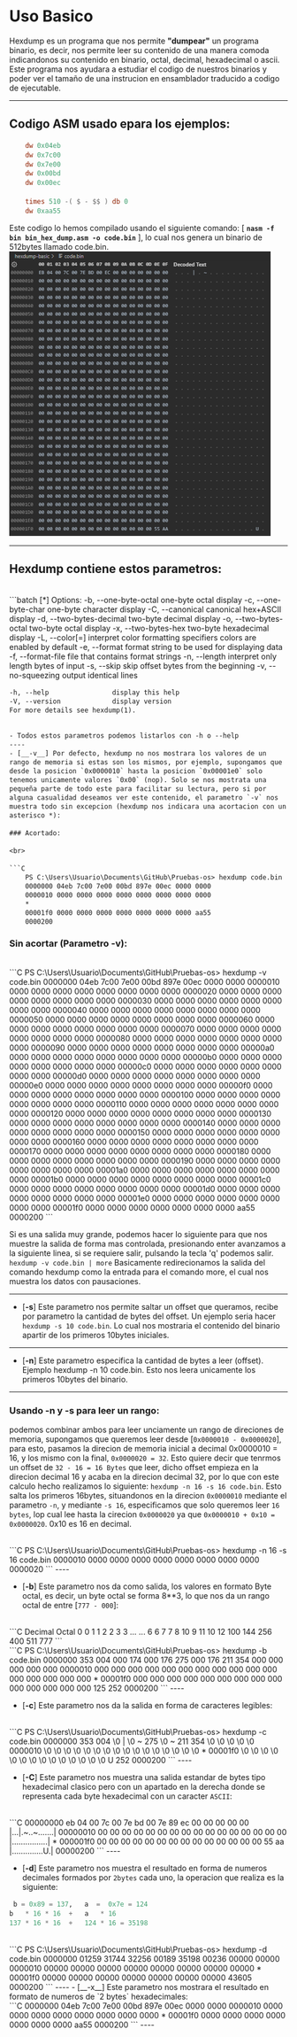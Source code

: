# Uso Basico

Hexdump es un programa que nos permite __"dumpear"__ un programa binario, es decir, nos permite leer su contenido de una manera comoda indicandonos su contenido en binario, octal, decimal, hexadecimal o ascii. Este programa nos ayudara a estudiar el codigo de nuestros binarios y poder ver el tamaño de una instrucion en ensamblador traducido a codigo de ejecutable.


----
## Codigo ASM usado epara los ejemplos:

```nasm
    dw 0x04eb
    dw 0x7c00
    dw 0x7e00
    dw 0x00bd 
    dw 0x00ec

    times 510 -( $ - $$ ) db 0
    dw 0xaa55
```

Este codigo lo hemos compilado usando el siguiente comando: [ __`nasm -f bin bin_hex_dump.asm -o code.bin`__ ], lo cual nos genera un binario de 512bytes llamado code.bin.
![ImG-code-hex](./../Imagenes/code-hex-bin_hex_dump_asm.png)


----
## Hexdump contiene estos parametros:
<br>
```batch
    [*] Options:
    -b, --one-byte-octal      one-byte octal display
    -c, --one-byte-char       one-byte character display
    -C, --canonical           canonical hex+ASCII display
    -d, --two-bytes-decimal   two-byte decimal display
    -o, --two-bytes-octal     two-byte octal display
    -x, --two-bytes-hex       two-byte hexadecimal display
    -L, --color[=<mode>]      interpret color formatting specifiers
                                colors are enabled by default
    -e, --format <format>     format string to be used for displaying data
    -f, --format-file <file>  file that contains format strings
    -n, --length <length>     interpret only length bytes of input
    -s, --skip <offset>       skip offset bytes from the beginning
    -v, --no-squeezing        output identical lines

    -h, --help                display this help
    -V, --version             display version
    For more details see hexdump(1).
```

- Todos estos parametros podemos listarlos con -h o --help
----
- [__-v__] Por defecto, hexdump no nos mostrara los valores de un rango de memoria si estas son los mismos, por ejemplo, supongamos que desde la posicion `0x0000010` hasta la posicion `0x00001e0` solo tenemos unicamente valores `0x00` (nop). Solo se nos mostrata una pequeña parte de todo este para facilitar su lectura, pero si por alguna casualidad deseamos ver este contenido, el parametro `-v` nos muestra todo sin excepcion (hexdump nos indicara una acortacion con un asterisco *):

### Acortado:

<br>

```C
    PS C:\Users\Usuario\Documents\GitHub\Pruebas-os> hexdump code.bin
    0000000 04eb 7c00 7e00 00bd 897e 00ec 0000 0000
    0000010 0000 0000 0000 0000 0000 0000 0000 0000
    *
    00001f0 0000 0000 0000 0000 0000 0000 0000 aa55
    0000200
```

### Sin acortar (Parametro -v):

<br>
```C
    PS C:\Users\Usuario\Documents\GitHub\Pruebas-os> hexdump -v code.bin
    0000000 04eb 7c00 7e00 00bd 897e 00ec 0000 0000
    0000010 0000 0000 0000 0000 0000 0000 0000 0000
    0000020 0000 0000 0000 0000 0000 0000 0000 0000
    0000030 0000 0000 0000 0000 0000 0000 0000 0000
    0000040 0000 0000 0000 0000 0000 0000 0000 0000
    0000050 0000 0000 0000 0000 0000 0000 0000 0000
    0000060 0000 0000 0000 0000 0000 0000 0000 0000
    0000070 0000 0000 0000 0000 0000 0000 0000 0000
    0000080 0000 0000 0000 0000 0000 0000 0000 0000
    0000090 0000 0000 0000 0000 0000 0000 0000 0000
    00000a0 0000 0000 0000 0000 0000 0000 0000 0000
    00000b0 0000 0000 0000 0000 0000 0000 0000 0000
    00000c0 0000 0000 0000 0000 0000 0000 0000 0000
    00000d0 0000 0000 0000 0000 0000 0000 0000 0000
    00000e0 0000 0000 0000 0000 0000 0000 0000 0000
    00000f0 0000 0000 0000 0000 0000 0000 0000 0000
    0000100 0000 0000 0000 0000 0000 0000 0000 0000
    0000110 0000 0000 0000 0000 0000 0000 0000 0000
    0000120 0000 0000 0000 0000 0000 0000 0000 0000
    0000130 0000 0000 0000 0000 0000 0000 0000 0000
    0000140 0000 0000 0000 0000 0000 0000 0000 0000
    0000150 0000 0000 0000 0000 0000 0000 0000 0000
    0000160 0000 0000 0000 0000 0000 0000 0000 0000
    0000170 0000 0000 0000 0000 0000 0000 0000 0000
    0000180 0000 0000 0000 0000 0000 0000 0000 0000
    0000190 0000 0000 0000 0000 0000 0000 0000 0000
    00001a0 0000 0000 0000 0000 0000 0000 0000 0000
    00001b0 0000 0000 0000 0000 0000 0000 0000 0000
    00001c0 0000 0000 0000 0000 0000 0000 0000 0000
    00001d0 0000 0000 0000 0000 0000 0000 0000 0000
    00001e0 0000 0000 0000 0000 0000 0000 0000 0000
    00001f0 0000 0000 0000 0000 0000 0000 0000 aa55
    0000200
```

Si es una salida muy grande, podemos hacer lo siguiente para que nos muestre la salida de forma mas controlada, presionando enter avanzamos a la siguiente linea, si se requiere salir, pulsando la tecla 'q' podemos salir.
`hexdump -v code.bin | more`
Basicamente redirecionamos la salida del comando hexdump como la entrada para el comando more, el cual nos muestra los datos con pausaciones.

----
- [__-s__] Este parametro nos permite saltar un offset  que queramos, recibe por parametro la cantidad de bytes del offset. Un ejemplo seria hacer `hexdump -s 10 code.bin`. Lo cual nos mostraria el contenido del binario apartir de los primeros 10bytes iniciales.
----
- [__-n__] Este parametro especifica la cantidad de bytes a leer (offset). Ejemplo hexdump -n 10 code.bin. Esto nos leera unicamente los primeros 10bytes del binario.
----

### Usando -n y -s para leer un rango: 
podemos combinar ambos para leer unciamente un rango de direciones de memoria, supongamos que queremos leer desde [`0x0000010 - 0x0000020`], para esto, pasamos la direcion de memoria inicial a decimal 0x0000010 = 16, y los mismo con la final, `0x0000020 = 32`. Esto quiere decir que tenrmos un offset de `32 - 16 = 16 Bytes` que leer, dicho offset empieza en la direcion decimal 16 y acaba en la direcion decimal 32, por lo que con este calculo hecho realizamos lo siguiente: `hexdump -n 16 -s 16 code.bin`. Esto salta los primeros 16bytes, situandonos en la direcion `0x0000010` mediante el parametro `-n`, y mediante `-s 16`, especificamos que solo queremos leer `16 bytes`, lop cual lee hasta la cirecion `0x0000020` ya que `0x0000010 + 0x10 = 0x0000020`. 0x10 es 16 en decimal.

<br>
```C
    PS C:\Users\Usuario\Documents\GitHub\Pruebas-os> hexdump -n 16 -s 16 code.bin
    0000010 0000 0000 0000 0000 0000 0000 0000 0000
    0000020
```
----

- [__-b__] Este parametro nos da como salida, los valores en formato Byte octal, es decir, un byte octal se forma 8**3, lo que nos da un rango octal de entre [`777 - 000`]:

<br>
```C
    Decimal          Octal
    0                  0
    1                  1
    2                  2
    3                  3
    ...               ...
    6                  6
    7                  7
    8                  10
    9                  11
    10                 12
    100               144
    256               400
    511               777
```

<br>
```C
    PS C:\Users\Usuario\Documents\GitHub\Pruebas-os> hexdump -b code.bin
    0000000 353 004 000 174 000 176 275 000 176 211 354 000 000 000 000 000
    0000010 000 000 000 000 000 000 000 000 000 000 000 000 000 000 000 000
    *
    00001f0 000 000 000 000 000 000 000 000 000 000 000 000 000 000 125 252
    0000200
```
----

- [__-c__] Este parametro nos da la salida en forma de caracteres legibles:

<br>
```C
    PS C:\Users\Usuario\Documents\GitHub\Pruebas-os> hexdump -c code.bin
    0000000 353 004  \0   |  \0   ~ 275  \0   ~ 211 354  \0  \0  \0  \0  \0
    0000010  \0  \0  \0  \0  \0  \0  \0  \0  \0  \0  \0  \0  \0  \0  \0  \0
    *
    00001f0  \0  \0  \0  \0  \0  \0  \0  \0  \0  \0  \0  \0  \0  \0   U 252
    0000200
```
----

- [__-C__] Este parametro nos muestra una salida estandar de bytes tipo hexadecimal clasico pero con un apartado en la derecha donde se representa cada byte hexadecimal con un caracter `ASCII`:

<br>
```C
    00000000  eb 04 00 7c 00 7e bd 00  7e 89 ec 00 00 00 00 00  |...|.~..~.......|
    00000010  00 00 00 00 00 00 00 00  00 00 00 00 00 00 00 00  |................|
    *
    000001f0  00 00 00 00 00 00 00 00  00 00 00 00 00 00 55 aa  |..............U.|
    00000200
```
----

- [__-d__] Este parametro nos muestra el resultado en forma de numeros decimales formados por `2bytes` cada uno, la operacion que realiza es la siguiente:
```python
 b = 0x89 = 137,   a  =  0x7e = 124
b   * 16 * 16  +   a   * 16 
137 * 16 * 16  +   124 * 16 = 35198 
```
<br>
```C
    PS C:\Users\Usuario\Documents\GitHub\Pruebas-os> hexdump -d code.bin
    0000000   01259   31744   32256   00189   35198   00236   00000   00000
    0000010   00000   00000   00000   00000   00000   00000   00000   00000
    *
    00001f0   00000   00000   00000   00000   00000   00000   00000   43605
    0000200
```
----
- [__-x__] Este parametro nos mostrara el resultado en formato de numeros de `2 bytes` hexadecimales:

<br>
```C
    0000000    04eb    7c00    7e00    00bd    897e    00ec    0000    0000
    0000010    0000    0000    0000    0000    0000    0000    0000    0000
    *
    00001f0    0000    0000    0000    0000    0000    0000    0000    aa55
    0000200
```
----